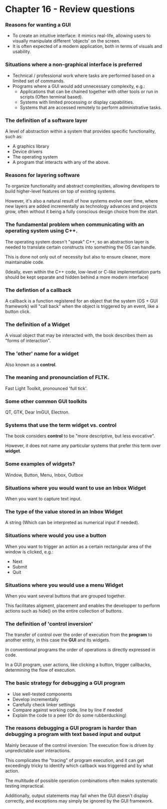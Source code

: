 # Chapter 16 - Review questions

### Reasons for wanting a GUI
- To create an intuitive interface: it mimics real-life, allowing users to visually manipulate different 'objects' on the screen.
- It is often expected of a modern application, both in terms of visuals and usability.

### Situations where a non-graphical interface is preferred
- Technical / professional work where tasks are performed based on a limited set of commands.
- Programs where a GUI would add unnecessary complexity, e.g.:
	+ Applications that can be chained together with other tools or run in scripts (Often terminal based).
	+ Systems with limited processing or display capabilities.
	+ Systems that are accessed remotely to perform administrative tasks.

### The definition of a software layer
A level of abstraction within a system that provides specific functionality, such as:
- A graphics library
- Device drivers
- The operating system
- A program that interacts with any of the above.

### Reasons for layering software
To organize functionality and abstract complexities, allowing developers to build higher-level features on top of existing systems.

However, it's also a natural result of how systems evolve over time, where new layers are added incrementally as technology advances and projects grow, often without it being a fully conscious design choice from the start.

### The fundamental problem when communicating with an operating system using C++.
The operating system doesn't "speak" C++, so an abstraction layer is needed to translate certain constructs into something the OS can handle.

This is done not only out of necessity but also to ensure cleaner, more maintainable code.

(Ideally, even within the C++ code, low-level or C-like implementation parts should be kept separate and hidden behind a more modern interface)

### The defintion of a callback
A callback is a function registered for an object that the system (OS + GUI framework) will "call back" when the object is triggered by an event, like a button click.

### The definition of a Widget
A visual object that may be interacted with, the book describes them as "forms of interaction".

### The 'other' name for a widget
Also known as a **control**.

### The meaning and pronounciation of FLTK.
Fast Light Toolkit, pronounced 'full tick'.

### Some other common GUI toolkits
QT, GTK, Dear ImGUI, Electron.

### Systems that use the term widget vs. control
The book considers **control** to be "more descriptive, but less evocative".

However, it does not name any particular systems that prefer this term over **widget**.

### Some examples of widgets?
Window, Button, Menu, Inbox, Outbox

### Situations where you would want to use an Inbox Widget
When you want to capture text input.

### The type of the value stored in an Inbox Widget
A string (Which can be interpreted as numerical input if needed).

### Situations where would you use a button
When you want to trigger an action as a certain rectangular area of the window is clicked, e.g.:
- Next
- Submit
- Quit

### Situations where you would use a menu Widget
When you want several buttons that are grouped together.

This facilitates aligment, placement and enables the developper to perform actions such as hide() on the entire collection of buttons.

### The definition of 'control inversion'
The transfer of control over the order of execution from the **program** to another entity, in this case the **GUI** and its widgets.

In conventional programs the order of operations is directly expressed in code.

In a GUI program, user actions, like clicking a button, trigger callbacks, determining the flow of execution.

### The basic strategy for debugging a GUI program
- Use well-tested components
- Develop incrementally
- Carefully check linker settings
- Compare against working code, line by line if needed
- Explain the code to a peer (Or do some rubberducking)

### The reasons debugging a GUI program is harder than debugging a program with text based input and output

Mainly because of the control inversion: The execution flow is driven by unpredictable user interactions.

This complicates the "tracing" of program execution, and it can get exceedingly tricky to identify which callback was triggered and by what action.

The multitude of possible operation combinations often makes systematic testing impractical.

Additionally, output statements may fail when the GUI doesn't display correctly, and exceptions may simply be ignored by the GUI framework.
